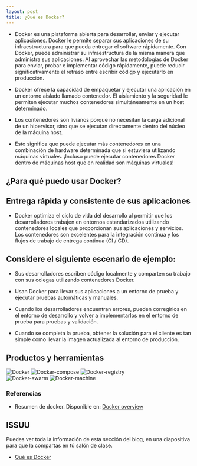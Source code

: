 ```yaml
---
layout: post
title: ¿Qué es Docker?
---
```

* Docker es una plataforma abierta para desarrollar, enviar y ejecutar aplicaciones. Docker le permite separar sus aplicaciones de su infraestructura para que pueda entregar el software rápidamente. Con Docker, puede administrar su infraestructura de la misma manera que administra sus aplicaciones. Al aprovechar las metodologías de Docker para enviar, probar e implementar código rápidamente, puede reducir significativamente el retraso entre escribir código y ejecutarlo en producción.

* Docker ofrece la capacidad de empaquetar y ejecutar una aplicación en un entorno aislado llamado contenedor. El aislamiento y la seguridad le permiten ejecutar muchos contenedores simultáneamente en un host determinado.

* Los contenedores son livianos porque no necesitan la carga adicional de un hipervisor, sino que se ejecutan directamente dentro del núcleo de la máquina host.

* Esto significa que puede ejecutar más contenedores en una combinación de hardware determinada que si estuviera utilizando máquinas virtuales. ¡Incluso puede ejecutar contenedores Docker dentro de máquinas host que en realidad son máquinas virtuales!

## ¿Para qué puedo usar Docker?

## Entrega rápida y consistente de sus aplicaciones

* Docker optimiza el ciclo de vida del desarrollo al permitir que los desarrolladores trabajen en entornos estandarizados utilizando contenedores locales que proporcionan sus aplicaciones y servicios. Los contenedores son excelentes para la integración continua y los flujos de trabajo de entrega continua (CI / CD).

## Considere el siguiente escenario de ejemplo:

* Sus desarrolladores escriben código localmente y comparten su trabajo con sus colegas utilizando contenedores Docker.

* Usan Docker para llevar sus aplicaciones a un entorno de prueba y ejecutar pruebas automáticas y manuales.

* Cuando los desarrolladores encuentran errores, pueden corregirlos en el entorno de desarrollo y volver a implementarlos en el entorno de prueba para pruebas y validación.

* Cuando se completa la prueba, obtener la solución para el cliente es tan simple como llevar la imagen actualizada al entorno de producción.

## Productos y herramientas

<div class="home-images">
	<div class="home-images">
		<img src="{{ site.baseurl }}/images/prod-docker/docker.png" title="Docker" name="Docker" />
		<img src="{{ site.baseurl }}/images/prod-docker/docker-compose.png" title="Docker-compose" name="Docker-compose" />
		<img src="{{ site.baseurl }}/images/prod-docker/docker-registry.png" title="Docker-registry" name="Docker-registry" />
	</div>
	<div class="home-images">
		<img src="{{ site.baseurl }}/images/prod-docker/docker-swarm.png" title="Docker-swarm" name="Docker-swarm" />
		<img src="{{ site.baseurl }}/images/prod-docker/docker-machine.png" title="Docker-machine" name="Docker-machine" />
	</div>
</div>

### Referencias

* Resumen de docker. Disponible en: [Docker overview](https://docs.docker.com/get-started/overview/)

## ISSUU

Puedes ver toda la información de esta sección del blog, en una diapositiva para que la compartas en tú salón de clase.

* [Qué es Docker](https://issuu.com/johanse/docs/seccion-1-que-es-docker.pptx)
